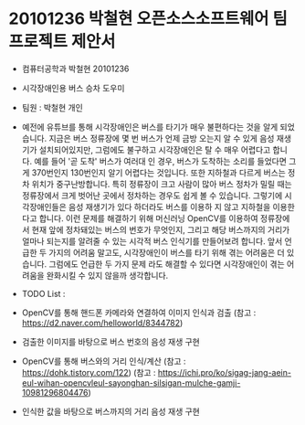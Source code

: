 20101236 박철현 오픈소스소프트웨어 팀프로젝트 제안서
==================================================

* 컴퓨터공학과 박철현 20101236
* 시각장애인용 버스 승차 도우미
* 팀원 : 박철현 개인

*   예전에 유튜브를 통해 시각장애인은 버스를 타기가 매우
  불편하다는 것을 알게 되었습니다. 지금은 버스 정류장에
  몇 번 버스가 언제 금방 오는지 알 수 있게 음성 재생기가
  설치되어있지만, 그럼에도 불구하고 시각장애인은 탈 수 
  매우 어렵다고 합니다. 예를 들어 '곧 도착' 버스가 여러대
  인 경우, 버스가 도착하는 소리를 들었다면 그게 370번인지
  130번인지 알기 어렵다는 것입니다. 또한 지하철과 다르게
  버스는 정차 위치가 중구난방합니다. 특히 정류장이 크고
  사람이 많아 버스 정차가 밀릴 때는 정류장에서 크게 벗어난
  곳에서 정차하는 경우도 쉽게 볼 수 있습니다. 그렇기에 
  시각장애인들은 음성 재생기가 있다 하더라도 버스를 이용하
  지 않고 지하철을 이용한다고 합니다.
    이런 문제를 해결하기 위해 머신러닝 OpenCV를 이용하여
  정류장에서 현재 앞에 정차돼있는 버스의 번호가 무엇인지,
  그리고 해당 버스까지의 거리가 얼마나 되는지를 알려줄 수
  있는 시각적 버스 인식기를 만들어보려 합니다. 앞서 언급한
  두 가지의 어려움 말고도, 시각장애인이 버스를 타기 위해
  겪는 어려움은 더 있습니다. 그럼에도 언급한 두 가지 문제
  라도 해결할 수 있다면 시각장애인이 겪는 어려움을 완화시킬
   수 있지 않을까 생각합니다.

* TODO List :
* OpenCV를 통해 핸드폰 카메라와 연결하여 이미지 인식과 검출
  (참고 : https://d2.naver.com/helloworld/8344782)
* 검출한 이미지를 바탕으로 버스 번호의 음성 재생 구현
* OpenCV를 통해 버스와의 거리 인식/계산
  (참고 : https://dohk.tistory.com/122)
  (참고 : https://ichi.pro/ko/sigag-jang-aein-eul-wihan-opencvleul-sayonghan-silsigan-mulche-gamji-10981296804476)
* 인식한 값을 바탕으로 버스까지의 거리 음성 재생 구현